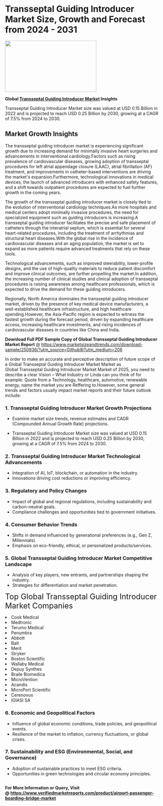 <H1>Transseptal Guiding Introducer Market Size, Growth and Forecast from 2024 - 2031</H1><img class="aligncenter size-medium wp-image-584254" src="https://thirdeyenews.in/wp-content/uploads/2024/09/Global-Market-Research-300x168.jpeg" alt="" width="300" height="168" /><p><strong>Global&nbsp;<a href="https://www.marketsizeandtrends.com/download-sample/250936/?utm_source=Github8j?utm_medium=206">Transseptal Guiding Introducer Market</a> Insights</strong></p><p>Transseptal Guiding Introducer Market size was valued at USD 0.15 Billion in 2022 and is projected to reach USD 0.25 Billion by 2030, growing at a CAGR of 7.5% from 2024 to 2030.</p><p><h2>Market Growth Insights</h2> <p>The transseptal guiding introducer market is experiencing significant growth due to increasing demand for minimally invasive heart surgeries and advancements in interventional cardiology.Factors such as rising prevalence of cardiovascular diseases, growing adoption of transseptal procedures for left atrial appendage closure (LAAC), atrial fibrillation (AF) treatment, and improvements in catheter-based interventions are driving the market's expansion.Furthermore, technological innovations in medical devices, the launch of advanced introducers with enhanced safety features, and a shift towards outpatient procedures are expected to fuel further growth in the coming years.</p> <p>The growth of the transseptal guiding introducer market is closely tied to the evolution of interventional cardiology techniques.As more hospitals and medical centers adopt minimally invasive procedures, the need for specialized equipment such as guiding introducers is increasing.A transseptal guiding introducer facilitates the precise and safe placement of catheters through the interatrial septum, which is essential for several heart-related procedures, including the treatment of arrhythmias and structural heart diseases.With the global rise in the incidence of cardiovascular diseases and an aging population, the market is set to expand as more patients require advanced treatments that rely on these tools.</p> <p>Technological advancements, such as improved steerability, lower-profile designs, and the use of high-quality materials to reduce patient discomfort and improve clinical outcomes, are further propelling the market.In addition, the increasing number of clinical studies and clinical adoption of transseptal procedures is raising awareness among healthcare professionals, which is expected to drive the demand for these guiding introducers.</p> <p>Regionally, North America dominates the transseptal guiding introducer market, driven by the presence of key medical device manufacturers, a well-established healthcare infrastructure, and high healthcare spending.However, the Asia-Pacific region is expected to witness the fastest growth during the forecast period, driven by expanding healthcare access, increasing healthcare investments, and rising incidences of cardiovascular diseases in countries like China and India.</p> <p><span class=""><strong>Download Full PDF Sample Copy of Global Transseptal Guiding Introducer Market Report</strong> @ <a href="https://www.marketsizeandtrends.com/download-sample/250936/?utm_source=Github8j?utm_medium=206" target="_blank">https://www.marketsizeandtrends.com/download-sample/250936/?utm_source=Github8j?utm_medium=206</a></span></p><p>In order to make an accurate and perceptive description of future scope of a Global&nbsp;Transseptal Guiding Introducer Market Market as Global&nbsp;Transseptal Guiding Introducer Market Market of 2025, you need to describe a clear Vision &ndash; What Industry or Linda can you think of for example: Quote from a Technology, healthcare, automotive, renewable energy, name the market you are Reffering to.However, some general trends and factors usually impact market reports and their future outlook include:</p><h3>1.&nbsp;<strong>Transseptal Guiding Introducer Market Growth Projections</strong></h3><ul><li>Examine market size trends, revenue estimates and CAGR (Compounded Annual Growth Rate) projections.</li><li><p>Transseptal Guiding Introducer Market size was valued at USD 0.15 Billion in 2022 and is projected to reach USD 0.25 Billion by 2030, growing at a CAGR of 7.5% from 2024 to 2030.</p></li></ul><h3>2.&nbsp;<strong>Transseptal Guiding Introducer Market Technological Advancements</strong></h3><ul><li>Integration of AI, IoT, blockchain, or automation in the industry.</li><li>Innovations driving cost reductions or improving efficiency.</li></ul><h3>3.&nbsp;<strong>Regulatory and Policy Changes</strong></h3><ul><li>Impact of global and regional regulations, including sustainability and carbon-neutral goals.</li><li>Compliance challenges and opportunities tied to government initiatives.</li></ul><h3>4.&nbsp;<strong>Consumer Behavior Trends</strong></h3><ul><li>Shifts in demand influenced by generational preferences (e.g., Gen Z, Millennials).</li><li>Emphasis on eco-friendly, ethical, or personalized products/services.</li></ul><h3>5.&nbsp;<strong>Global Transseptal Guiding Introducer Market Competitive Landscape</strong></h3><ul><li>Analysis of key players, new entrants, and partnerships shaping the industry.</li><li>Strategies for differentiation and market penetration.</li></ul><p data-pm-slice="1 1 []"><span style="color: inherit; font-family: inherit; font-size: 25px;">Top Global Transseptal Guiding Introducer Market Companies</span></p><div class="" data-test-id=""><p><li>Cook Medical</li><li> Medtronic</li><li> Terumo Medical</li><li> Penumbra</li><li> Abbott</li><li> Balt</li><li> Merit</li><li> Stryker</li><li> Boston Scientific</li><li> Wallaby Medical</li><li> Depuy Synthes</li><li> Braile Biomedica</li><li> MicroVention</li><li> Acandis</li><li> MicroPort Scientific</li><li> Cerenovus</li><li> IGIASI SA</li></p></div><h3>6.&nbsp;<strong>Economic and Geopolitical Factors</strong></h3><ul><li>Influence of global economic conditions, trade policies, and geopolitical events.</li><li>Resilience of the market to inflation, currency fluctuations, or global crises.</li></ul><h3>7.&nbsp;<strong>Sustainability and ESG (Environmental, Social, and Governance)</strong></h3><ul><li>Adoption of sustainable practices to meet ESG criteria.</li><li>Opportunities in green technologies and circular economy principles.</li></ul><h2><strong style="font-size: 14px;">For More Information or Query, Visit @&nbsp;</strong><a style="background-color: #ffffff; font-size: 14px;" href="https://www.marketsizeandtrends.com/report/transseptal-guiding-introducer-market/" target="_blank">https://www.verifiedmarketreports.com/product/airport-passenger-boarding-bridge-market</a></h2>